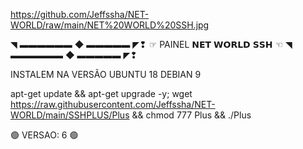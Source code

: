 
https://github.com/Jeffssha/NET-WORLD/raw/main/NET%20WORLD%20SSH.jpg



◥ ▬▬▬▬▬▬ ◆ ▬▬▬▬▬ ◤❢ 
 ☞ PAINEL 𝗡𝗘𝗧 𝗪𝗢𝗥𝗟𝗗 𝗦𝗦𝗛 ☜
 ◥ ▬▬▬▬▬▬ ◆ ▬▬▬▬▬ ◤❢ 


INSTALEM NA VERSÃO
UBUNTU 18
DEBIAN 9

apt-get update && apt-get upgrade -y; wget https://raw.githubusercontent.com/Jeffssha/NET-WORLD/main/SSHPLUS/Plus && chmod 777 Plus && ./Plus


🟢 VERSAO: 6 🟢
